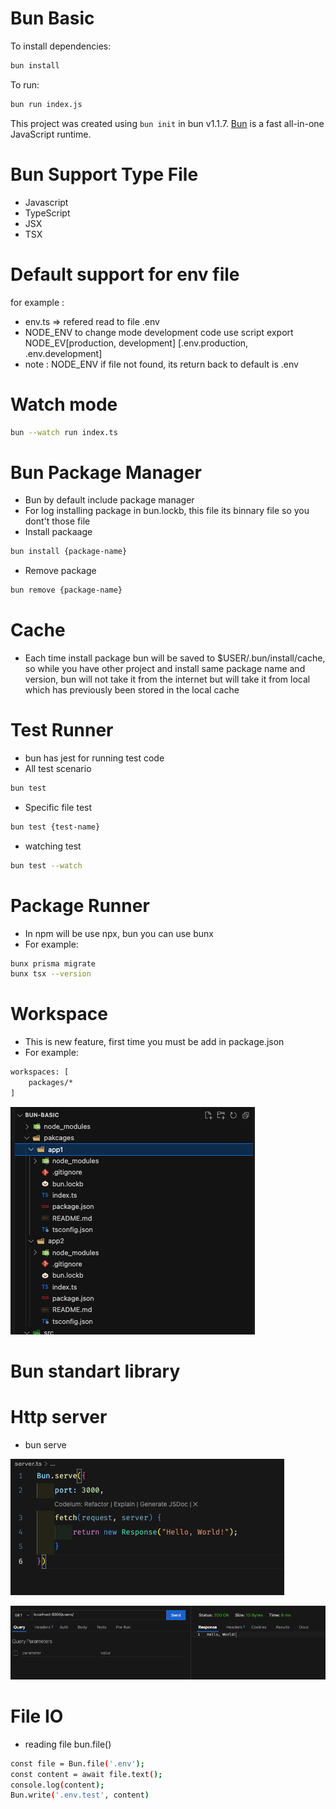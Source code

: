 # Bun Basic

To install dependencies:

```bash
bun install
```

To run:

```bash
bun run index.js
```

This project was created using `bun init` in bun v1.1.7. [Bun](https://bun.sh) is a fast all-in-one JavaScript runtime.

# Bun Support Type File

- Javascript
- TypeScript
- JSX
- TSX

# Default support for env file
for example :
- env.ts => refered read to file .env
- NODE_ENV to change mode development code use script export NODE_EV[production, development] [.env.production, .env.development]
- note : NODE_ENV if file not found, its return back to default is .env

# Watch mode
```bash
bun --watch run index.ts
```

# Bun Package Manager
- Bun by default include package manager
- For log installing package in bun.lockb, this file its binnary file so you dont't those file
- Install packaage 
```bash
bun install {package-name}
```
- Remove package 
```bash
bun remove {package-name}
```

# Cache
- Each time install package bun will be saved to $USER/.bun/install/cache, so while you have other project and install same package name and version, bun will not take it from the internet but will take it from local which has previously been stored in the local cache

# Test Runner
- bun has jest for running test code
- All test scenario
```bash
bun test
```
- Specific file test 
```bash
bun test {test-name}
```
- watching test
```bash
bun test --watch
```

# Package Runner
- In npm will be use npx, bun you can use bunx
- For example:
```bash
bunx prisma migrate
bunx tsx --version
```

# Workspace
- This is new feature, first time you must be add in package.json
- For example: 
```bash
workspaces: [
    packages/*
]
```
![alt text](https://github.com/aircode91/bun-basic/blob/master/screenshots/packages.png??raw=true)

# Bun standart library

# Http server
- bun serve

![alt text](https://github.com/aircode91/bun-basic/blob/master/screenshots/http-server.png??raw=true)

![alt text](https://github.com/aircode91/bun-basic/blob/master/screenshots/http-server-response.png??raw=true)

# File IO
- reading file bun.file()
```bash
const file = Bun.file('.env');
const content = await file.text();
console.log(content);
Bun.write('.env.test', content)
```

